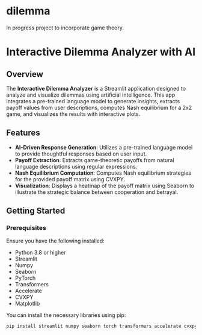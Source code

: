 # dilemma
In progress project to incorporate game theory.

# Interactive Dilemma Analyzer with AI

## Overview

The **Interactive Dilemma Analyzer** is a Streamlit application designed to analyze and visualize dilemmas using artificial intelligence. This app integrates a pre-trained language model to generate insights, extracts payoff values from user descriptions, computes Nash equilibrium for a 2x2 game, and visualizes the results with interactive plots.

## Features

- **AI-Driven Response Generation**: Utilizes a pre-trained language model to provide thoughtful responses based on user input.
- **Payoff Extraction**: Extracts game-theoretic payoffs from natural language descriptions using regular expressions.
- **Nash Equilibrium Computation**: Computes Nash equilibrium strategies for the provided payoff matrix using CVXPY.
- **Visualization**: Displays a heatmap of the payoff matrix using Seaborn to illustrate the strategic balance between cooperation and betrayal.

## Getting Started

### Prerequisites

Ensure you have the following installed:
- Python 3.8 or higher
- Streamlit
- Numpy
- Seaborn
- PyTorch
- Transformers
- Accelerate
- CVXPY
- Matplotlib

You can install the necessary libraries using pip:

```bash
pip install streamlit numpy seaborn torch transformers accelerate cvxpy matplotlib
